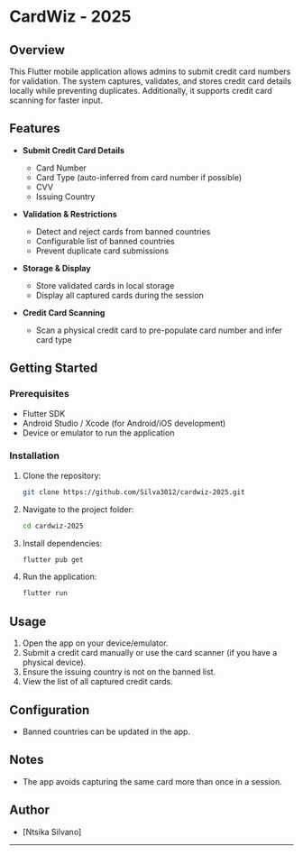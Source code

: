 
# CardWiz - 2025

## Overview

This Flutter mobile application allows admins to submit credit card numbers for validation. The system captures, validates, and stores credit card details locally while preventing duplicates. Additionally, it supports credit card scanning for faster input.

## Features

* **Submit Credit Card Details**

  * Card Number
  * Card Type (auto-inferred from card number if possible)
  * CVV
  * Issuing Country
* **Validation & Restrictions**

  * Detect and reject cards from banned countries
  * Configurable list of banned countries
  * Prevent duplicate card submissions
* **Storage & Display**

  * Store validated cards in local storage
  * Display all captured cards during the session
* **Credit Card Scanning**

  * Scan a physical credit card to pre-populate card number and infer card type

## Getting Started

### Prerequisites

* Flutter SDK
* Android Studio / Xcode (for Android/iOS development)
* Device or emulator to run the application

### Installation

1. Clone the repository:

   ```bash
   git clone https://github.com/Silva3012/cardwiz-2025.git
   ```
2. Navigate to the project folder:

   ```bash
   cd cardwiz-2025
   ```
3. Install dependencies:

   ```bash
   flutter pub get
   ```
4. Run the application:

   ```bash
   flutter run
   ```

## Usage

1. Open the app on your device/emulator.
2. Submit a credit card manually or use the card scanner (if you have a physical device).
3. Ensure the issuing country is not on the banned list.
4. View the list of all captured credit cards.

## Configuration

* Banned countries can be updated in the app.

## Notes
* The app avoids capturing the same card more than once in a session.


## Author

* \[Ntsika Silvano]

---
